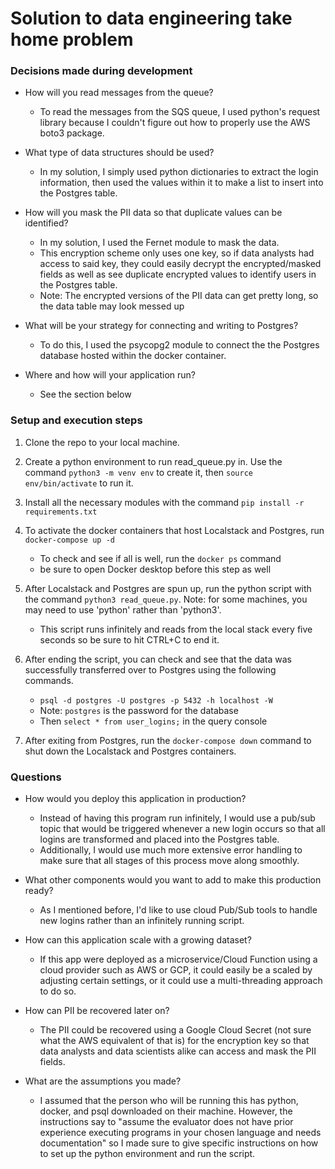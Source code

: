 # Solution to data engineering take home problem

### Decisions made during development
- How will you read messages from the queue?
    - To read the messages from the SQS queue, I used python's request library because I couldn't figure out how to properly use the AWS boto3 package.

- What type of data structures should be used?
    - In my solution, I simply used python dictionaries to extract the login information, then used the values within it to make a list to insert into the Postgres table.

- How will you mask the PII data so that duplicate values can be identified?
    - In my solution, I used the Fernet module to mask the data.
    - This encryption scheme only uses one key, so if data analysts had access to said key, they could easily decrypt the encrypted/masked fields as well as see duplicate encrypted values to identify users in the Postgres table.
    - Note: The encrypted versions of the PII data can get pretty long, so the data table may look messed up

- What will be your strategy for connecting and writing to Postgres?
    - To do this, I used the psycopg2 module to connect the the Postgres database hosted within the docker container.

- Where and how will your application run?
    - See the section below

### Setup and execution steps
1. Clone the repo to your local machine.

2. Create a python environment to run read_queue.py in. Use the command ```python3 -m venv env``` to create it, then ```source env/bin/activate``` to run it.

3. Install all the necessary modules with the command ```pip install -r requirements.txt```

4. To activate the docker containers that host Localstack and Postgres, run ```docker-compose up -d```
    - To check and see if all is well, run the ```docker ps``` command
    - be sure to open Docker desktop before this step as well

5. After Localstack and Postgres are spun up, run the python script with the command ```python3 read_queue.py```. Note: for some machines, you may need to use 'python' rather than 'python3'.
    - This script runs infinitely and reads from the local stack every five seconds so be sure to hit CTRL+C to end it.

6. After ending the script, you can check and see that the data was successfully transferred over to Postgres using the following commands.
    - ```psql -d postgres -U postgres -p 5432 -h localhost -W```
    - Note: ```postgres``` is the password for the database
    - Then ```select * from user_logins;``` in the query console

7. After exiting from Postgres, run the ```docker-compose down``` command to shut down the Localstack and Postgres containers. 

### Questions
- How would you deploy this application in production?
    - Instead of having this program run infinitely, I would use a pub/sub topic that would be triggered whenever a new login occurs so that all logins are transformed and placed into the Postgres table.
    - Additionally, I would use much more extensive error handling to make sure that all stages of this process move along smoothly.

- What other components would you want to add to make this production ready?
    - As I mentioned before, I'd like to use cloud Pub/Sub tools to handle new logins rather than an infinitely running script.

- How can this application scale with a growing dataset?
    - If this app were deployed as a microservice/Cloud Function using a cloud provider such as AWS or GCP, it could easily be a scaled by adjusting certain settings, or it could use a multi-threading approach to do so.

- How can PII be recovered later on?
    - The PII could be recovered using a Google Cloud Secret (not sure what the AWS equivalent of that is) for the encryption key so that data analysts and data scientists alike can access and mask the PII fields.

- What are the assumptions you made?
    - I assumed that the person who will be running this has python, docker, and psql downloaded on their machine. However, the instructions say to "assume the evaluator does not have prior experience executing programs in your chosen language and needs documentation" so I made sure to give specific instructions on how to set up the python environment and run the script. 
